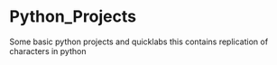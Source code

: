 # Python_Projects
Some basic python projects and quicklabs
this contains replication of characters in python
